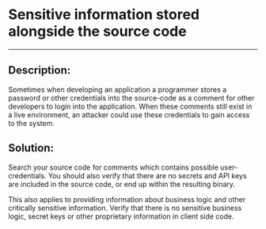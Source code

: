 # Sensitive information stored alongside the source code
-------

## Description:

Sometimes when developing an application a programmer stores a password or other
credentials into the source-code as a comment for other developers to
login into the application. When these comments still exist in a live environment,
an attacker could use these credentials to gain access to the system.

## Solution:

Search your source code for comments which contains possible user-credentials.
You should also verify that there are no secrets and API keys are included in the
source code, or end up within the resulting binary.

This also applies to providing information about business logic and other critically sensitive
information. Verify that there is no sensitive business logic, secret keys or other
proprietary information in client side code.

